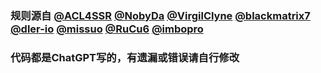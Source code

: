 ### 规则源自 [@ACL4SSR](https://github.com/ACL4SSR/ACL4SSR/tree/master) [@NobyDa](https://github.com/NobyDa) [@VirgilClyne](https://github.com/VirgilClyne) [@blackmatrix7](https://github.com/blackmatrix7/ios_rule_script/tree/master/rule) [@dler-io](https://github.com/dler-io/Rules) [@missuo](https://github.com/missuo/ASN-China) [@RuCu6](https://github.com/RuCu6/QuanX) [@imbopro](https://github.com/limbopro/Adblock4limbo)

### 代码都是ChatGPT写的，有遗漏或错误请自行修改

